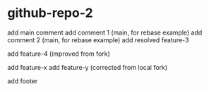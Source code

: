 # github-repo-2

add main comment
add comment 1 (main, for rebase example)
add comment 2 (main, for rebase example)
add resolved feature-3

add feature-4 (improved from fork)

add feature-x
add feature-y (corrected from local fork)

add footer
